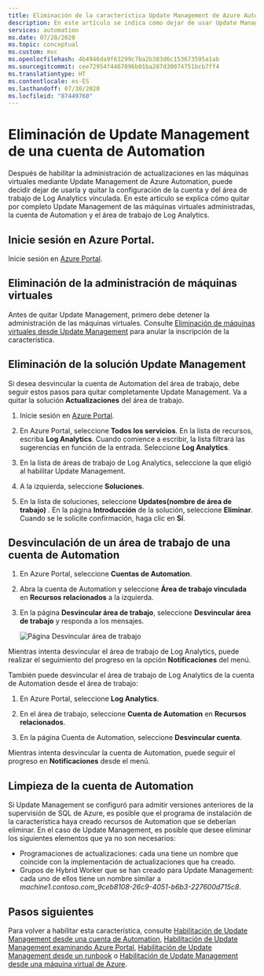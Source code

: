 ```yaml
---
title: Eliminación de la característica Update Management de Azure Automation
description: En este artículo se indica cómo dejar de usar Update Management y desvincular una cuenta de Automation del área de trabajo de Log Analytics.
services: automation
ms.date: 07/28/2020
ms.topic: conceptual
ms.custom: mvc
ms.openlocfilehash: 4b4946da9f63299c7ba2b383d6c153673595a1ab
ms.sourcegitcommit: cee72954f4467096b01ba287d30074751bcb7ff4
ms.translationtype: HT
ms.contentlocale: es-ES
ms.lasthandoff: 07/30/2020
ms.locfileid: "87449760"
---
```

# <a name="remove-update-management-from-automation-account"></a>Eliminación de Update Management de una cuenta de Automation

Después de habilitar la administración de actualizaciones en las máquinas virtuales mediante Update Management de Azure Automation, puede decidir dejar de usarla y quitar la configuración de la cuenta y del área de trabajo de Log Analytics vinculada.  En este artículo se explica cómo quitar por completo Update Management de las máquinas virtuales administradas, la cuenta de Automation y el área de trabajo de Log Analytics.

## <a name="sign-into-the-azure-portal"></a>Inicie sesión en Azure Portal.

Inicie sesión en [Azure Portal](https://portal.azure.com).

## <a name="remove-management-of-vms"></a>Eliminación de la administración de máquinas virtuales

Antes de quitar Update Management, primero debe detener la administración de las máquinas virtuales. Consulte [Eliminación de máquinas virtuales desde Update Management](update-mgmt-remove-vms.md) para anular la inscripción de la característica.

## <a name="remove-updatemanagement-solution"></a>Eliminación de la solución Update Management

Si desea desvincular la cuenta de Automation del área de trabajo, debe seguir estos pasos para quitar completamente Update Management. Va a quitar la solución **Actualizaciones** del área de trabajo.

1. Inicie sesión en [Azure Portal](https://portal.azure.com).

2. En Azure Portal, seleccione **Todos los servicios**. En la lista de recursos, escriba **Log Analytics**. Cuando comience a escribir, la lista filtrará las sugerencias en función de la entrada. Seleccione **Log Analytics**.

3. En la lista de áreas de trabajo de Log Analytics, seleccione la que eligió al habilitar Update Management.

4. A la izquierda, seleccione **Soluciones**.  

5. En la lista de soluciones, seleccione **Updates(nombre de área de trabajo)** . En la página **Introducción** de la solución, seleccione **Eliminar**. Cuando se le solicite confirmación, haga clic en **Sí**.

## <a name="unlink-workspace-from-automation-account"></a>Desvinculación de un área de trabajo de una cuenta de Automation

1. En Azure Portal, seleccione **Cuentas de Automation**.

2. Abra la cuenta de Automation y seleccione **Área de trabajo vinculada** en **Recursos relacionados** a la izquierda.

3. En la página **Desvincular área de trabajo**, seleccione **Desvincular área de trabajo** y responda a los mensajes.

   ![Página Desvincular área de trabajo](media/update-mgmt-remove-feature/automation-unlink-workspace-blade.png)

Mientras intenta desvincular el área de trabajo de Log Analytics, puede realizar el seguimiento del progreso en la opción **Notificaciones** del menú.

También puede desvincular el área de trabajo de Log Analytics de la cuenta de Automation desde el área de trabajo:

1. En Azure Portal, seleccione **Log Analytics**.

2. En el área de trabajo, seleccione **Cuenta de Automation** en **Recursos relacionados**.

3. En la página Cuenta de Automation, seleccione **Desvincular cuenta**.

Mientras intenta desvincular la cuenta de Automation, puede seguir el progreso en **Notificaciones** desde el menú.

## <a name="cleanup-automation-account"></a>Limpieza de la cuenta de Automation

Si Update Management se configuró para admitir versiones anteriores de la supervisión de SQL de Azure, es posible que el programa de instalación de la característica haya creado recursos de Automation que se deberían eliminar. En el caso de Update Management, es posible que desee eliminar los siguientes elementos que ya no son necesarios:

   * Programaciones de actualizaciones: cada una tiene un nombre que coincide con la implementación de actualizaciones que ha creado.
   * Grupos de Hybrid Worker que se han creado para Update Management: cada uno de ellos tiene un nombre similar a *machine1.contoso.com_9ceb8108-26c9-4051-b6b3-227600d715c8*.

## <a name="next-steps"></a>Pasos siguientes

Para volver a habilitar esta característica, consulte [Habilitación de Update Management desde una cuenta de Automation](update-mgmt-enable-automation-account.md), [Habilitación de Update Management examinando Azure Portal](update-mgmt-enable-portal.md), [Habilitación de Update Management desde un runbook](update-mgmt-enable-runbook.md) o [Habilitación de Update Management desde una máquina virtual de Azure](update-mgmt-enable-vm.md).
